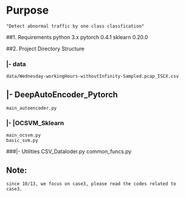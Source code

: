 # Purpose
    "Detect abnormal traffic by one class classfication"  

##1. Requirements
    python 3.x
    pytorch 0.4.1
    sklearn 0.20.0


##2. Project Directory Structure
### |- data
    data/Wednesday-workingHours-withoutInfinity-Sampled.pcap_ISCX.csv

## |- DeepAutoEncoder_Pytorch
    main_autoencoder.py

### |- |OCSVM_Sklearn
    main_ocsvm.py
    basic_svm.py

###|- Utilities
    CSV_Dataloder.py
    common_funcs.py

## Note:
    since 10/13, we focus on case3, please read the codes related to case3.